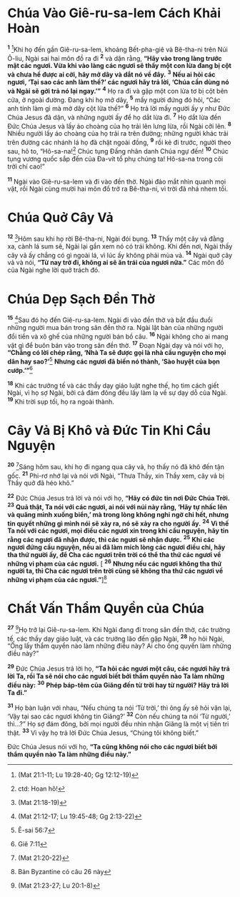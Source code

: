 # Chúa Vào Giê-ru-sa-lem Cách Khải Hoàn
<sup><b>1</b></sup> [^1@-7549bb22-4227-4c9a-8e08-f7771da4d0b5]Khi họ đến gần Giê-ru-sa-lem, khoảng Bết-pha-giê và Bê-tha-ni trên Núi Ô-liu, Ngài sai hai môn đồ ra đi <sup><b>2</b></sup> và dặn rằng, **“Hãy vào trong làng trước mặt các ngươi. Vừa khi vào làng các ngươi sẽ thấy một con lừa đang bị cột và chưa hề được ai cỡi, hãy mở dây và dắt nó về đây.** <sup><b>3</b></sup> **Nếu ai hỏi các ngươi, ‘Tại sao các anh làm thế?’ các ngươi hãy trả lời, ‘Chúa cần dùng nó và Ngài sẽ gởi trả nó lại ngay.’”** <sup><b>4</b></sup> Họ ra đi và gặp một con lừa tơ bị cột bên cửa, ở ngoài đường. Đang khi họ mở dây, <sup><b>5</b></sup> mấy người đứng đó hỏi, “Các anh tính làm gì mà mở dây cột lừa thế?” <sup><b>6</b></sup> Họ trả lời mấy người ấy y như Đức Chúa Jesus đã dặn, và những người ấy để họ dắt lừa đi. <sup><b>7</b></sup> Họ dắt lừa đến Đức Chúa Jesus và lấy áo choàng của họ trải lên lưng lừa, rồi Ngài cỡi lên. <sup><b>8</b></sup> Nhiều người lấy áo choàng của họ trải ra trên đường; những người khác trải trên đường các nhánh lá họ đã chặt ngoài đồng, <sup><b>9</b></sup> rồi kẻ đi trước, người theo sau, hô to, “Hô-sa-na![^1-7549bb22-4227-4c9a-8e08-f7771da4d0b5] Chúc tụng Đấng nhân danh Chúa ngự đến! <sup><b>10</b></sup> Chúc tụng vương quốc sắp đến của Đa-vít tổ phụ chúng ta! Hô-sa-na trong cõi trời chí cao!”

<sup><b>11</b></sup> Ngài vào Giê-ru-sa-lem và đi vào đền thờ. Ngài đảo mắt nhìn quanh mọi vật, rồi Ngài cùng mười hai môn đồ trở ra Bê-tha-ni, vì trời đã nhá nhem tối.

# Chúa Quở Cây Vả
<sup><b>12</b></sup> [^2@-7549bb22-4227-4c9a-8e08-f7771da4d0b5]Hôm sau khi họ rời Bê-tha-ni, Ngài đói bụng. <sup><b>13</b></sup> Thấy một cây vả đằng xa, cành lá sum sê, Ngài lại gần xem nó có trái không. Khi đến nơi, Ngài thấy cây vả ấy chẳng có gì ngoài lá, vì lúc ấy không phải mùa vả. <sup><b>14</b></sup> Ngài quở cây vả và nói, **“Từ nay trở đi, không ai sẽ ăn trái của ngươi nữa.”** Các môn đồ của Ngài nghe lời quở trách đó.

# Chúa Dẹp Sạch Đền Thờ
<sup><b>15</b></sup> [^3@-7549bb22-4227-4c9a-8e08-f7771da4d0b5]Sau đó họ đến Giê-ru-sa-lem. Ngài đi vào đền thờ và bắt đầu đuổi những người mua bán trong sân đền thờ ra. Ngài lật bàn của những người đổi tiền và xô ghế của những người bán bồ câu. <sup><b>16</b></sup> Ngài không cho ai mang vật gì để buôn bán vào trong sân đền thờ. <sup><b>17</b></sup> Đoạn Ngài dạy và nói với họ, **“Chẳng có lời chép rằng, ‘Nhà Ta sẽ được gọi là nhà cầu nguyện cho mọi dân hay sao?’**[^2-7549bb22-4227-4c9a-8e08-f7771da4d0b5] **Nhưng các ngươi đã biến nó thành, ‘Sào huyệt của bọn cướp.’”**[^3-7549bb22-4227-4c9a-8e08-f7771da4d0b5]

<sup><b>18</b></sup> Khi các trưởng tế và các thầy dạy giáo luật nghe thế, họ tìm cách giết Ngài, vì họ sợ Ngài, bởi cả đám đông đều lấy làm lạ về sự dạy dỗ của Ngài. <sup><b>19</b></sup> Khi trời sụp tối, họ ra ngoài thành.

# Cây Vả Bị Khô và Đức Tin Khi Cầu Nguyện
<sup><b>20</b></sup> [^4@-7549bb22-4227-4c9a-8e08-f7771da4d0b5]Sáng hôm sau, khi họ đi ngang qua cây vả, họ thấy nó đã khô đến tận gốc. <sup><b>21</b></sup> Phi-rơ nhớ lại và nói với Ngài, “Thưa Thầy, xin Thầy xem, cây vả bị Thầy quở đã héo khô.”

<sup><b>22</b></sup> Đức Chúa Jesus trả lời và nói với họ, **“Hãy có đức tin nơi Đức Chúa Trời.** <sup><b>23</b></sup> **Quả thật, Ta nói với các ngươi, ai nói với núi này rằng, ‘Hãy tự nhấc lên và quăng mình xuống biển,’ mà trong lòng không nghi ngờ chi hết, nhưng tin quyết những gì mình nói sẽ xảy ra, nó sẽ xảy ra cho người ấy.** <sup><b>24</b></sup> **Vì thế Ta nói với các ngươi, mọi điều các ngươi xin trong khi cầu nguyện, hãy tin rằng các ngươi đã nhận được, thì các ngươi sẽ nhận được.** <sup><b>25</b></sup> **Khi các ngươi đứng cầu nguyện, nếu ai đã làm mích lòng các ngươi điều chi, hãy tha thứ người ấy, để Cha các ngươi trên trời có thể tha thứ các ngươi về những vi phạm của các ngươi.** \[ <sup><b>26</b></sup> **Nhưng nếu các ngươi không tha thứ người ta, thì Cha các ngươi trên trời cũng sẽ không tha thứ các ngươi về những vi phạm của các ngươi.”**][^4-7549bb22-4227-4c9a-8e08-f7771da4d0b5]

# Chất Vấn Thẩm Quyền của Chúa
<sup><b>27</b></sup> [^5@-7549bb22-4227-4c9a-8e08-f7771da4d0b5]Họ trở lại Giê-ru-sa-lem. Khi Ngài đang đi trong sân đền thờ, các trưởng tế, các thầy dạy giáo luật, và các trưởng lão đến gặp Ngài, <sup><b>28</b></sup> họ hỏi Ngài, “Ông lấy thẩm quyền nào làm những điều này? Ai cho ông quyền làm những điều này?”

<sup><b>29</b></sup> Đức Chúa Jesus trả lời họ, **“Ta hỏi các ngươi một câu, các ngươi hãy trả lời Ta, rồi Ta sẽ nói cho các ngươi biết bởi thẩm quyền nào Ta làm những điều này:** <sup><b>30</b></sup> **Phép báp-têm của Giăng đến từ trời hay từ người? Hãy trả lời Ta đi.”**

<sup><b>31</b></sup> Họ bàn luận với nhau, “Nếu chúng ta nói ‘Từ trời,’ thì ông ấy sẽ hỏi vặn lại, ‘Vậy tại sao các ngươi không tin Giăng?’ <sup><b>32</b></sup> Còn nếu chúng ta nói ‘Từ người,’ thì...?” Họ sợ đám đông, bởi mọi người đều nhìn nhận Giăng là một vị tiên tri thật. <sup><b>33</b></sup> Vì vậy họ trả lời Đức Chúa Jesus, “Chúng tôi không biết.”

Đức Chúa Jesus nói với họ, **“Ta cũng không nói cho các ngươi biết bởi thẩm quyền nào Ta làm những điều này.”**

[^1-7549bb22-4227-4c9a-8e08-f7771da4d0b5]: ctd: Hoan hô!
[^2-7549bb22-4227-4c9a-8e08-f7771da4d0b5]: Ê-sai 56:7
[^3-7549bb22-4227-4c9a-8e08-f7771da4d0b5]: Giê 7:11
[^4-7549bb22-4227-4c9a-8e08-f7771da4d0b5]: Bản Byzantine có câu 26 này
[^1@-7549bb22-4227-4c9a-8e08-f7771da4d0b5]: (Mat 21:1-11; Lu 19:28-40; Gg 12:12-19)
[^2@-7549bb22-4227-4c9a-8e08-f7771da4d0b5]: (Mat 21:18-19)
[^3@-7549bb22-4227-4c9a-8e08-f7771da4d0b5]: (Mat 21:12-17; Lu 19:45-48; Gg 2:13-22)
[^4@-7549bb22-4227-4c9a-8e08-f7771da4d0b5]: (Mat 21:20-22)
[^5@-7549bb22-4227-4c9a-8e08-f7771da4d0b5]: (Mat 21:23-27; Lu 20:1-8)
